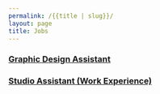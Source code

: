 ```yaml
---
permalink: /{{title | slug}}/
layout: page
title: Jobs
---
```

### [Graphic Design Assistant](https://drive.google.com/file/d/1txyzNw21gkh2S2XtPz_qylc654iKIzo5/view?usp=drive_link)

### [Studio Assistant (Work Experience)](https://drive.google.com/file/d/1bF8tVWuFzz9YN0RY3TqH-8D5IzC0i_4A/view?usp=drive_link)